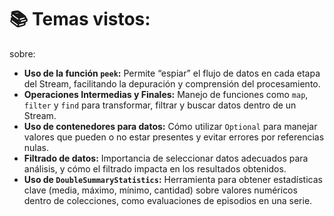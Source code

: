 # 📚 Temas vistos:

sobre:

- **Uso de la función `peek`:** Permite “espiar” el flujo de datos en cada etapa del Stream, facilitando la depuración y comprensión del procesamiento.
- **Operaciones Intermedias y Finales:** Manejo de funciones como `map`, `filter` y `find` para transformar, filtrar y buscar datos dentro de un Stream.
- **Uso de contenedores para datos:** Cómo utilizar `Optional` para manejar valores que pueden o no estar presentes y evitar errores por referencias nulas.
- **Filtrado de datos:** Importancia de seleccionar datos adecuados para análisis, y cómo el filtrado impacta en los resultados obtenidos.
- **Uso de `DoubleSummaryStatistics`:** Herramienta para obtener estadísticas clave (media, máximo, mínimo, cantidad) sobre valores numéricos dentro de colecciones, como evaluaciones de episodios en una serie.

